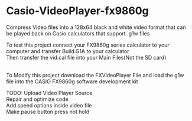# Casio-VideoPlayer-fx9860g
Compress Video files into a 128x64 black and white video format that can be played back on Casio calculators that support .g1w files 

To test this project connect your FX9860g series calculator to your computer and transfer Build.G1A to your calculator<br>
Then transfer the vid.cal file into your Main Files(Not the SD card)

<br>To Modify this project download the FXVideoPlayer File and load the g1w file into the CASIO FX9860g software development kit

TODO:
Upload Video Player Source <br>Repair and optimize code
<br>Add speed options inside video file
<br>Make pause button press not hold
